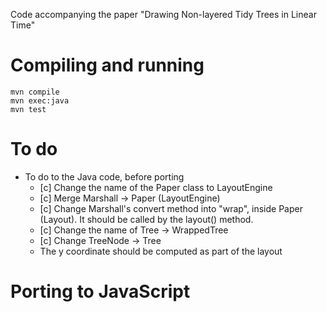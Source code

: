 Code accompanying the paper "Drawing Non-layered Tidy Trees in Linear Time"


# Compiling and running

```
mvn compile
mvn exec:java
mvn test
```




# To do




* To do to the Java code, before porting
    * [c] Change the name of the Paper class to LayoutEngine
    * [c] Merge Marshall -> Paper (LayoutEngine)
    * [c] Change Marshall's convert method into "wrap", inside Paper (Layout). It should
      be called by the layout() method.
    * [c] Change the name of Tree -> WrappedTree
    * [c] Change TreeNode -> Tree
    * The y coordinate should be computed as part of the layout

# Porting to JavaScript




